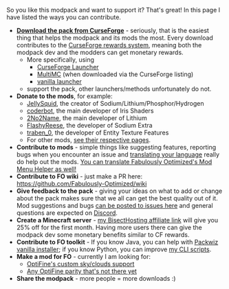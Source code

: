 So you like this modpack and want to support it? That's great! In this page I have listed the ways you can contribute.

* **[Download the pack from CurseForge](https://www.curseforge.com/minecraft/modpacks/fabulously-optimized/files)** - seriously, that is the easiest thing that helps the modpack and its mods the most. Every download contributes to the [CurseForge rewards system](https://support.curseforge.com/en/support/solutions/articles/9000197898-rewards-program-terms-of-service#1.-Description-of-Rewards-Program), meaning both the modpack dev and the modders can get monetary rewards.
  * More specifically, using 
     * [CurseForge Launcher](https://fabulously-optimized.gitbook.io/modpack/readme/install-instructions#curseforge-launcher)
     * [MultiMC](https://fabulously-optimized.gitbook.io/modpack/readme/install-instructions#multimc) (when downloaded via the CurseForge listing) 
     * [vanilla launcher](https://fabulously-optimized.gitbook.io/modpack/readme/install-instructions#minecraft-launcher-the-vanilla)
  * support the pack, other launchers/methods unfortunately do not.
* **Donate to the mods**, for example:
  * [JellySquid](https://jellysquid.me/donate), the creator of Sodium/Lithium/Phosphor/Hydrogen
  * [coderbot](https://www.patreon.com/coderbot), the main developer of Iris Shaders 
  * [2No2Name](https://www.patreon.com/2No2Name), the main developer of Lithium
  * [FlashyReese](https://ko-fi.com/flashyreese), the developer of Sodium Extra 
  * [traben_0](https://ko-fi.com/traben), the developer of Entity Texture Features
  * For other mods, [see their respective pages](https://github.com/Fabulously-Optimized/fabulously-optimized/blob/main/INCLUDED-MODS.md).
* **Contribute to mods** - simple things like suggesting features, reporting bugs when you encounter an issue and [translating your language](https://fabulously-optimized.gitbook.io/modpack/readme/language-support#translating-mods) really do help out the mods. [You can translate Fabulously Optimized's Mod Menu Helper as well!](https://fabulously-optimized.gitbook.io/modpack/readme/language-support#translating-mod-menu-helper)
* **Contribute to FO wiki** - just make a PR here: https://github.com/Fabulously-Optimized/wiki
* **Give feedback to the pack** - giving your ideas on what to add or change about the pack makes sure that we all can get the best quality out of it. Mod suggestions and bugs [can be posted to issues here](https://github.com/Madis0/fabulously-optimized/issues) and general questions are expected on [Discord](https://discord.gg/yxaXtaQqdB).
* **Create a Minecraft server** - [my BisectHosting affiliate link](https://www.bisecthosting.com/clients/aff.php?aff=2604) will give you 25% off for the first month. Having more users there can give the modpack dev some monetary benefits similar to CF rewards.
* **Contribute to FO toolkit** - If you know Java, you can help with [Packwiz vanilla installer](https://github.com/packwiz/packwiz-vanilla-installer); if you know Python, you can improve [my CLI scripts](https://github.com/Fabulously-Optimized/fabulously-optimized/tree/main/CLI%20tools).
* **Make a mod for FO** - currently I am looking for:
  * [OptiFine's custom sky/clouds support](https://github.com/Fabulously-Optimized/fabulously-optimized/issues/72)
  * [Any OptiFine parity that's not there yet](https://fabulously-optimized.gitbook.io/modpack/readme/give-up-optifine)
* **Share the modpack** - more people = more downloads :)
